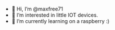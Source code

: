- 👋 Hi, I’m @maxfree71
- 👀 I’m interested in little IOT devices.
- 🌱 I’m currently learning on a raspberry :)


<!---
maxfree71/maxfree71 is a ✨ special ✨ repository because its `README.md` (this file) appears on your GitHub profile.
You can click the Preview link to take a look at your changes.
--->
